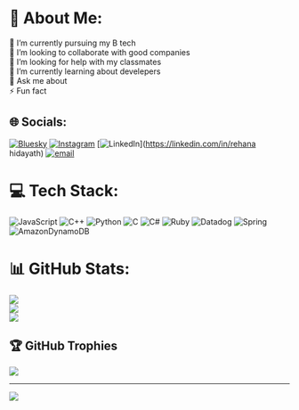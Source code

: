 # 💫 About Me:
🔭 I’m currently pursuing my B tech<br>👯 I’m looking to collaborate with good companies <br>🤝 I’m looking for help with my classmates <br>🌱 I’m currently learning about develepers<br>💬 Ask me about<br>⚡ Fun fact


## 🌐 Socials:
[![Bluesky](https://img.shields.io/badge/bluesky-0285FF?style=for-the-badge&logo=bluesky&logoColor=%23FFFFFF)](https://bsky.app/profile/rehanahidayathh) [![Instagram](https://img.shields.io/badge/Instagram-%23E4405F.svg?logo=Instagram&logoColor=white)](https://instagram.com/rehana_hidayath_) [![LinkedIn](https://img.shields.io/badge/LinkedIn-%230077B5.svg?logo=linkedin&logoColor=white)](https://linkedin.com/in/rehana hidayath) [![email](https://img.shields.io/badge/Email-D14836?logo=gmail&logoColor=white)](mailto:rehanahidayathh@gmail.com) 

# 💻 Tech Stack:
![JavaScript](https://img.shields.io/badge/javascript-%23323330.svg?style=for-the-badge&logo=javascript&logoColor=%23F7DF1E) ![C++](https://img.shields.io/badge/c++-%2300599C.svg?style=for-the-badge&logo=c%2B%2B&logoColor=white) ![Python](https://img.shields.io/badge/python-3670A0?style=for-the-badge&logo=python&logoColor=ffdd54) ![C](https://img.shields.io/badge/c-%2300599C.svg?style=for-the-badge&logo=c&logoColor=white) ![C#](https://img.shields.io/badge/c%23-%23239120.svg?style=for-the-badge&logo=csharp&logoColor=white) ![Ruby](https://img.shields.io/badge/ruby-%23CC342D.svg?style=for-the-badge&logo=ruby&logoColor=white) ![Datadog](https://img.shields.io/badge/datadog-%23632CA6.svg?style=for-the-badge&logo=datadog&logoColor=white) ![Spring](https://img.shields.io/badge/spring-%236DB33F.svg?style=for-the-badge&logo=spring&logoColor=white) ![AmazonDynamoDB](https://img.shields.io/badge/Amazon%20DynamoDB-4053D6?style=for-the-badge&logo=Amazon%20DynamoDB&logoColor=white)
# 📊 GitHub Stats:
![](https://github-readme-stats.vercel.app/api?username=rehanahidayathh-dev&theme=radical&hide_border=false&include_all_commits=true&count_private=true)<br/>
![](https://nirzak-streak-stats.vercel.app/?user=rehanahidayathh-dev&theme=radical&hide_border=false)<br/>
![](https://github-readme-stats.vercel.app/api/top-langs/?username=rehanahidayathh-dev&theme=radical&hide_border=false&include_all_commits=true&count_private=true&layout=compact)

## 🏆 GitHub Trophies
![](https://github-profile-trophy.vercel.app/?username=rehanahidayathh-dev&theme=radical&no-frame=false&no-bg=true&margin-w=4)

---
[![](https://visitcount.itsvg.in/api?id=rehanahidayathh-dev&icon=0&color=0)](https://visitcount.itsvg.in)

<!-- Proudly created with GPRM ( https://gprm.itsvg.in ) -->
